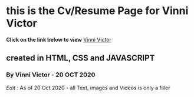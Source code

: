 # this is the Cv/Resume Page for Vinni Victor
**Click on the link below to view**
[Vinni Victor](http://vicvinni.github.io)

## created in HTML, CSS and JAVASCRIPT 

### By Vinni Victor - 20 OCT 2020

_Edit_ : As of 20 Oct 2020 - all Text, images and Videos is only a filler
